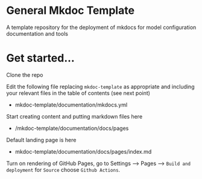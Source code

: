 # General Mkdoc Template

A template repository for the deployment of mkdocs for model configuration documentation and tools

# Get started...
Clone the repo 

Edit the following file replacing `mkdoc-template` as appropriate and including your relevant files in the table of contents (see next point)
 - mkdoc-template/documentation/mkdocs.yml

Start creating content and putting markdown files here
 - /mkdoc-template/documentation/docs/pages

Default landing page is here
 - mkdoc-template/documentation/docs/pages/index.md

Turn on rendering of GitHub Pages, go to Settings --> Pages --> `Build and deployment` for `Source` choose `Github Actions`.

